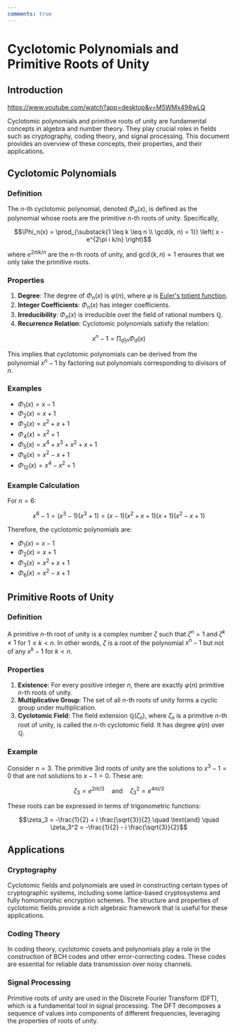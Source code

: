 ```yaml
---
comments: true
---
```


# Cyclotomic Polynomials and Primitive Roots of Unity

## Introduction

<https://www.youtube.com/watch?app=desktop&v=M5WMx498wLQ>

Cyclotomic polynomials and primitive roots of unity are fundamental concepts in algebra and number theory. They play crucial roles in
fields such as cryptography, coding theory, and signal processing. This document provides an overview of these concepts, their
properties, and their applications.

## Cyclotomic Polynomials

### Definition

The $n$-th cyclotomic polynomial, denoted $\Phi_n(x)$, is defined as the polynomial whose roots are the primitive $n$-th roots of
unity. Specifically,

$$\Phi_n(x) = \prod_{\substack{1 \leq k \leq n \\ \gcd(k, n) = 1}} \left( x - e^{2\pi i k/n} \right)$$

where $e^{2\pi i k/n}$ are the $n$-th roots of unity, and $\gcd(k, n) = 1$ ensures that we only take the primitive roots.

### Properties

1. **Degree**: The degree of $\Phi_n(x)$ is $\varphi(n)$, where $\varphi$
   is [Euler's totient function](https://www.geeksforgeeks.org/eulers-totient-function/).
2. **Integer Coefficients**: $\Phi_n(x)$ has integer coefficients.
3. **Irreducibility**: $\Phi_n(x)$ is irreducible over the field of rational numbers $\mathbb{Q}$.
4. **Recurrence Relation**: Cyclotomic polynomials satisfy the relation:

$$x^n - 1 = \prod_{d|n} \Phi_d(x)$$

This implies that cyclotomic polynomials can be derived from the polynomial $x^n - 1$ by factoring out polynomials corresponding to
divisors of $n$.

### Examples

- $\Phi_1(x) = x - 1$
- $\Phi_2(x) = x + 1$
- $\Phi_3(x) = x^2 + x + 1$
- $\Phi_4(x) = x^2 + 1$
- $\Phi_5(x) = x^4 + x^3 + x^2 + x + 1$
- $\Phi_6(x) = x^2 - x + 1$
- $\Phi_{12}(x) = x^4 - x^2 + 1$

### Example Calculation

For $n = 6$:

$$x^6 - 1 = (x^3 - 1)(x^3 + 1) = (x-1)(x^2 + x + 1)(x+1)(x^2 - x + 1)$$

Therefore, the cyclotomic polynomials are:

- $\Phi_1(x) = x - 1$
- $\Phi_2(x) = x + 1$
- $\Phi_3(x) = x^2 + x + 1$
- $\Phi_6(x) = x^2 - x + 1$

## Primitive Roots of Unity

### Definition

A primitive $n$-th root of unity is a complex number $\zeta$ such that $\zeta^n = 1$ and $\zeta^k \neq 1$ for $1 \leq k < n$. In other
words, $\zeta$ is a root of the polynomial $x^n - 1$ but not of any $x^k - 1$ for $k < n$.

### Properties

1. **Existence**: For every positive integer $n$, there are exactly $\varphi(n)$ primitive $n$-th roots of unity.
2. **Multiplicative Group**: The set of all $n$-th roots of unity forms a cyclic group under multiplication.
3. **Cyclotomic Field**: The field extension $\mathbb{Q}(\zeta_n)$, where $\zeta_n$ is a primitive $n$-th root of unity, is called the
   $n$-th cyclotomic field. It has degree $\varphi(n)$ over $\mathbb{Q}$.

### Example

Consider $n = 3$. The primitive 3rd roots of unity are the solutions to $x^3 - 1 = 0$ that are not solutions to $x - 1 = 0$. These are:

$$\zeta_3 = e^{2\pi i / 3} \quad \text{and} \quad \zeta_3^2 = e^{4\pi i / 3}$$

These roots can be expressed in terms of trigonometric functions:

$$\zeta_3 = -\frac{1}{2} + i \frac{\sqrt{3}}{2} \quad \text{and} \quad \zeta_3^2 = -\frac{1}{2} - i \frac{\sqrt{3}}{2}$$

## Applications

### Cryptography

Cyclotomic fields and polynomials are used in constructing certain types of cryptographic systems, including some lattice-based
cryptosystems and fully homomorphic encryption schemes. The structure and properties of cyclotomic fields provide a rich algebraic
framework that is useful for these applications.

### Coding Theory

In coding theory, cyclotomic cosets and polynomials play a role in the construction of BCH codes and other error-correcting codes.
These codes are essential for reliable data transmission over noisy channels.

### Signal Processing

Primitive roots of unity are used in the Discrete Fourier Transform (DFT), which is a fundamental tool in signal processing. The DFT
decomposes a sequence of values into components of different frequencies, leveraging the properties of roots of unity.
